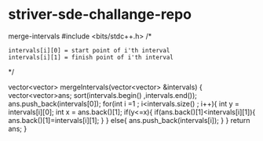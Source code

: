 # striver-sde-challange-repo
merge-intervals
#include <bits/stdc++.h> 
/*

    intervals[i][0] = start point of i'th interval
    intervals[i][1] = finish point of i'th interval

*/

vector<vector<int>> mergeIntervals(vector<vector<int>> &intervals)
{
    vector<vector<int>>ans;
    sort(intervals.begin() ,intervals.end());
    ans.push_back(intervals[0]);
    for(int i =1 ; i<intervals.size() ; i++){
        int y = intervals[i][0];
        int x = ans.back()[1];
        if(y<=x){
            if(ans.back()[1]<intervals[i][1]){
                ans.back()[1]=intervals[i][1];
            }
        }
        else{
            ans.push_back(intervals[i]);
        }
    }
    return ans;
}
